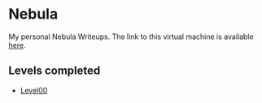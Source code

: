 # Nebula
My personal Nebula Writeups. The link to this virtual machine is available [here](https://exploit.education/nebula/).

## Levels completed
- [Level00](level00/)
